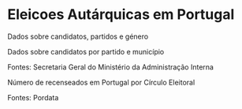 # Eleicoes Autárquicas em Portugal
Dados sobre candidatos, partidos e género



Dados sobre candidatos por partido e município

Fontes: 
Secretaria Geral do Ministério da Administração Interna



Número de recenseados em Portugal por Círculo Eleitoral

Fontes:
Pordata
